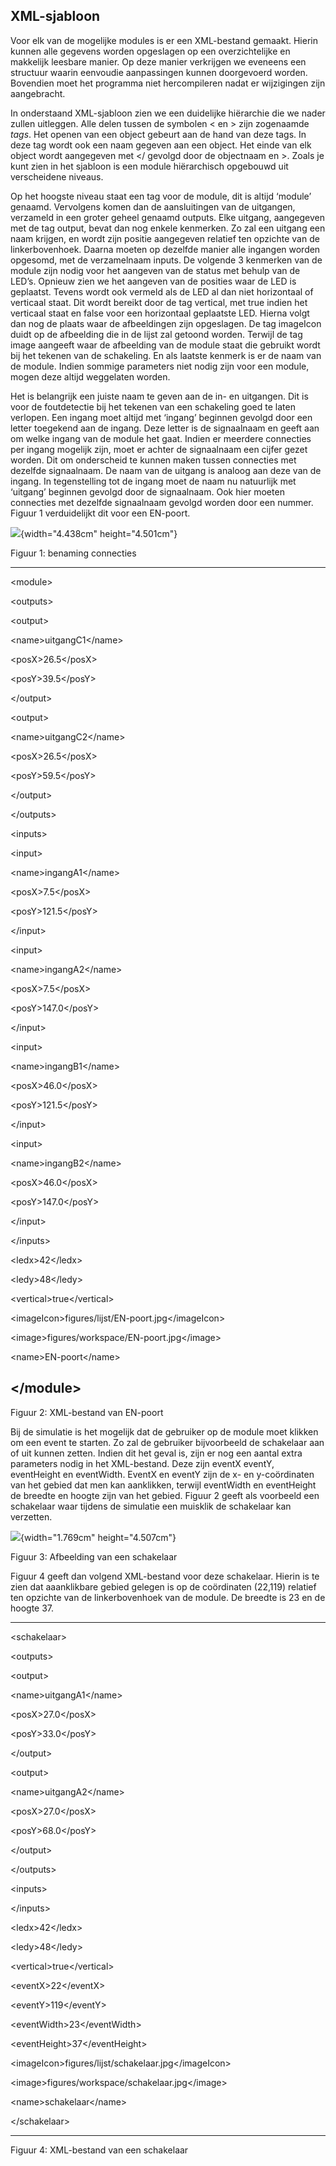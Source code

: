 XML-sjabloon
------------

Voor elk van de mogelijke modules is er een XML-bestand gemaakt. Hierin
kunnen alle gegevens worden opgeslagen op een overzichtelijke en
makkelijk leesbare manier. Op deze manier verkrijgen we eveneens een
structuur waarin eenvoudie aanpassingen kunnen doorgevoerd worden.
Bovendien moet het programma niet hercompileren nadat er wijzigingen
zijn aangebracht.

In onderstaand XML-sjabloon zien we een duidelijke hiërarchie die we
nader zullen uitleggen. Alle delen tussen de symbolen &lt; en &gt; zijn
zogenaamde *tags*. Het openen van een object gebeurt aan de hand van
deze tags. In deze tag wordt ook een naam gegeven aan een object. Het
einde van elk object wordt aangegeven met &lt;/ gevolgd door de
objectnaam en &gt;. Zoals je kunt zien in het sjabloon is een module
hiërarchisch opgebouwd uit verscheidene niveaus.

Op het hoogste niveau staat een tag voor de module, dit is altijd
‘module’ genaamd. Vervolgens komen dan de aansluitingen van de
uitgangen, verzameld in een groter geheel genaamd outputs. Elke uitgang,
aangegeven met de tag output, bevat dan nog enkele kenmerken. Zo zal een
uitgang een naam krijgen, en wordt zijn positie aangegeven relatief ten
opzichte van de linkerbovenhoek. Daarna moeten op dezelfde manier alle
ingangen worden opgesomd, met de verzamelnaam inputs. De volgende 3
kenmerken van de module zijn nodig voor het aangeven van de status met
behulp van de LED’s. Opnieuw zien we het aangeven van de posities waar
de LED is geplaatst. Tevens wordt ook vermeld als de LED al dan niet
horizontaal of verticaal staat. Dit wordt bereikt door de tag vertical,
met true indien het verticaal staat en false voor een horizontaal
geplaatste LED. Hierna volgt dan nog de plaats waar de afbeeldingen zijn
opgeslagen. De tag imageIcon duidt op de afbeelding die in de lijst zal
getoond worden. Terwijl de tag image aangeeft waar de afbeelding van de
module staat die gebruikt wordt bij het tekenen van de schakeling. En
als laatste kenmerk is er de naam van de module. Indien sommige
parameters niet nodig zijn voor een module, mogen deze altijd weggelaten
worden.

Het is belangrijk een juiste naam te geven aan de in- en uitgangen. Dit
is voor de foutdetectie bij het tekenen van een schakeling goed te laten
verlopen. Een ingang moet altijd met ‘ingang’ beginnen gevolgd door een
letter toegekend aan de ingang. Deze letter is de signaalnaam en geeft
aan om welke ingang van de module het gaat. Indien er meerdere
connecties per ingang mogelijk zijn, moet er achter de signaalnaam een
cijfer gezet worden. Dit om onderscheid te kunnen maken tussen
connecties met dezelfde signaalnaam. De naam van de uitgang is analoog
aan deze van de ingang. In tegenstelling tot de ingang moet de naam nu
natuurlijk met ‘uitgang’ beginnen gevolgd door de signaalnaam. Ook hier
moeten connecties met dezelfde signaalnaam gevolgd worden door een
nummer. Figuur 1 verduidelijkt dit voor een EN-poort.

![](Pictures/10000000000000AF000000B25FF6D96484F80BFE.jpg){width="4.438cm"
height="4.501cm"}

Figuur 1: benaming connecties

  ----------------------------------------------------------------
  &lt;module&gt;
  
   &lt;outputs&gt;
  
   &lt;output&gt;
  
   &lt;name&gt;uitgangC1&lt;/name&gt;
  
   &lt;posX&gt;26.5&lt;/posX&gt;
  
   &lt;posY&gt;39.5&lt;/posY&gt;
  
   &lt;/output&gt;
  
   &lt;output&gt;
  
   &lt;name&gt;uitgangC2&lt;/name&gt;
  
   &lt;posX&gt;26.5&lt;/posX&gt;
  
   &lt;posY&gt;59.5&lt;/posY&gt;
  
   &lt;/output&gt;
  
   &lt;/outputs&gt;
  
   &lt;inputs&gt;
  
   &lt;input&gt;
  
   &lt;name&gt;ingangA1&lt;/name&gt;
  
   &lt;posX&gt;7.5&lt;/posX&gt;
  
   &lt;posY&gt;121.5&lt;/posY&gt;
  
   &lt;/input&gt;
  
   &lt;input&gt;
  
   &lt;name&gt;ingangA2&lt;/name&gt;
  
   &lt;posX&gt;7.5&lt;/posX&gt;
  
   &lt;posY&gt;147.0&lt;/posY&gt;
  
   &lt;/input&gt;
  
   &lt;input&gt;
  
   &lt;name&gt;ingangB1&lt;/name&gt;
  
   &lt;posX&gt;46.0&lt;/posX&gt;
  
   &lt;posY&gt;121.5&lt;/posY&gt;
  
   &lt;/input&gt;
  
   &lt;input&gt;
  
   &lt;name&gt;ingangB2&lt;/name&gt;
  
   &lt;posX&gt;46.0&lt;/posX&gt;
  
   &lt;posY&gt;147.0&lt;/posY&gt;
  
   &lt;/input&gt;
  
   &lt;/inputs&gt;
  
   &lt;ledx&gt;42&lt;/ledx&gt;
  
   &lt;ledy&gt;48&lt;/ledy&gt;
  
   &lt;vertical&gt;true&lt;/vertical&gt;
  
   &lt;imageIcon&gt;figures/lijst/EN-poort.jpg&lt;/imageIcon&gt;
  
   &lt;image&gt;figures/workspace/EN-poort.jpg&lt;/image&gt;
  
   &lt;name&gt;EN-poort&lt;/name&gt;
  
  &lt;/module&gt;
  ----------------------------------------------------------------

Figuur 2: XML-bestand van EN-poort

Bij de simulatie is het mogelijk dat de gebruiker op de module moet
klikken om een event te starten. Zo zal de gebruiker bijvoorbeeld de
schakelaar aan of uit kunnen zetten. Indien dit het geval is, zijn er
nog een aantal extra parameters nodig in het XML-bestand. Deze zijn
eventX eventY, eventHeight en eventWidth. EventX en eventY zijn de x- en
y-coördinaten van het gebied dat men kan aanklikken, terwijl eventWidth
en eventHeight de breedte en hoogte zijn van het gebied. Figuur 2 geeft
als voorbeeld een schakelaar waar tijdens de simulatie een muisklik de
schakelaar kan verzetten.

![](Pictures/1000000000000043000000ACCBE242EC0E09B1DF.jpg){width="1.769cm"
height="4.507cm"}

Figuur 3: Afbeelding van een schakelaar

Figuur 4 geeft dan volgend XML-bestand voor deze schakelaar. Hierin is
te zien dat aaanklikbare gebied gelegen is op de coördinaten (22,119)
relatief ten opzichte van de linkerbovenhoek van de module. De breedte
is 23 en de hoogte 37.

  ------------------------------------------------------------------
  &lt;schakelaar&gt;
  
   &lt;outputs&gt;
  
   &lt;output&gt;
  
   &lt;name&gt;uitgangA1&lt;/name&gt;
  
   &lt;posX&gt;27.0&lt;/posX&gt;
  
   &lt;posY&gt;33.0&lt;/posY&gt;
  
   &lt;/output&gt;
  
   &lt;output&gt;
  
   &lt;name&gt;uitgangA2&lt;/name&gt;
  
   &lt;posX&gt;27.0&lt;/posX&gt;
  
   &lt;posY&gt;68.0&lt;/posY&gt;
  
   &lt;/output&gt;
  
   &lt;/outputs&gt;
  
   &lt;inputs&gt;
  
   &lt;/inputs&gt;
  
   &lt;ledx&gt;42&lt;/ledx&gt;
  
   &lt;ledy&gt;48&lt;/ledy&gt;
  
   &lt;vertical&gt;true&lt;/vertical&gt;
  
   &lt;eventX&gt;22&lt;/eventX&gt;
  
   &lt;eventY&gt;119&lt;/eventY&gt;
  
   &lt;eventWidth&gt;23&lt;/eventWidth&gt;
  
   &lt;eventHeight&gt;37&lt;/eventHeight&gt;
  
   &lt;imageIcon&gt;figures/lijst/schakelaar.jpg&lt;/imageIcon&gt;
  
   &lt;image&gt;figures/workspace/schakelaar.jpg&lt;/image&gt;
  
   &lt;name&gt;schakelaar&lt;/name&gt;
  
  &lt;/schakelaar&gt;
  
  ------------------------------------------------------------------

Figuur 4: XML-bestand van een schakelaar
